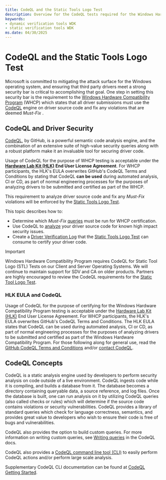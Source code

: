 ```yaml
---
title: CodeQL and the Static Tools Logo Test
description: Overview for the CodeQL tests required for the Windows Hardware Compatibility Program.
keywords:
- dynamic verification tools WDK
- static verification tools WDK
ms.date: 04/30/2025
---
```


# CodeQL and the Static Tools Logo Test

Microsoft is committed to mitigating the attack surface for the Windows operating system, and ensuring that third party drivers meet a strong security bar is critical to accomplishing that goal. One step in setting this security bar is the requirement to the [Windows Hardware Compatibility Program](/windows-hardware/design/compatibility) (WHCP) which states that all driver submissions must use the [CodeQL](https://codeql.github.com/) engine on driver source code and fix any violations that are deemed *Must-Fix* .

## CodeQL and Driver Security

[CodeQL](https://codeql.github.com/), by GitHub, is a powerful semantic code analysis engine, and the combination of an extensive suite of high-value security queries along with a robust platform make it an invaluable tool for securing driver code.

Usage of CodeQL for the purpose of WHCP testing is acceptable under the **[Hardware Lab Kit (HLK)](/windows-hardware/test/hlk/) End User License Agreement**. For WHCP participants, the HLK's EULA overwrites GitHub's CodeQL Terms and Conditions by stating that CodeQL **can be used** during automated analysis, CI or CD, as part of normal engineering processes for the purposes of analyzing drivers to be submitted and certified as part of the WHCP.

This requirement to analyze driver source code and fix any *Must-Fix* violations will be enforced by the [Static Tools Logo Test](/windows-hardware/test/hlk/testref/6ab6df93-423c-4af6-ad48-8ea1049155ae).

This topic describes how to:

- Determine which *Must-Fix* [queries](/devtest/codeql-queries.md#must-fix-queries) must be run for WHCP certification.
- Use CodeQL to [analyze](#3-perform-analysis) your driver source code for known high impact security issues.
- Create a [Driver Verification Log](#6-convert-sarif-to-driver-verification-log-format-dvl) that the [Static Tools Logo Test](/windows-hardware/test/hlk/testref/6ab6df93-423c-4af6-ad48-8ea1049155ae) can consume to certify your driver code.

> [!IMPORTANT]
> Windows Hardware Compatibility Program requires CodeQL for Static Tool Logo (STL) Tests on our Client and Server Operating Systems. We will continue to maintain support for SDV and CA on older products. Partners are highly encouraged to review the CodeQL requirements for the [Static Tool Logo Test](/windows-hardware/test/hlk/testref/6ab6df93-423c-4af6-ad48-8ea1049155ae).

### HLK EULA and CodeQL

Usage of CodeQL for the purpose of certifying for the Windows Hardware Compatibility Program testing is acceptable under the [Hardware Lab Kit (HLK)](/windows-hardware/test/hlk/) End User License Agreement. For WHCP participants, the HLK's EULA overwrites GitHub's CodeQL Terms and Conditions. The HLK EULA states that CodeQL can be used during automated analysis, CI or CD, as part of normal engineering processes for the purposes of analyzing drivers to be submitted and certified as part of the Windows Hardware Compatibility Program. For those following along for general use, read the [GitHub CodeQL Terms and Conditions](https://github.com/github/codeql-cli-binaries/blob/main/LICENSE.md) and/or [contact CodeQL](https://support.github.com/contact).

## CodeQL Concepts

CodeQL is a static analysis engine used by developers to perform security analysis on code outside of a live environment. CodeQL ingests code while it is compiling, and builds a database from it. The database becomes a directory containing queryable data, a source reference, and log files. Once the database is built, one can run analysis on it by utilizing CodeQL queries (also called checks or rules) which will determine if the source code contains violations or security vulnerabilities. CodeQL provides a library of standard queries which check for language correctness, semantics, and provides great value to developers who wish to ensure their code is free of bugs and vulnerabilities.

CodeQL also provides the option to build custom queries. For more information on writing custom queries, see [Writing queries](https://codeql.github.com/docs/writing-codeql-queries/codeql-queries/) in the CodeQL docs.

CodeQL also provides a [CodeQL command line tool (CLI)](https://codeql.github.com/docs/codeql-cli/) to easily perform CodeQL actions and/or perform large scale analysis.

Supplementary CodeQL CLI documentation can be found at [CodeQL Getting Started](https://codeql.github.com/docs/codeql-cli/getting-started-with-the-codeql-cli/).
